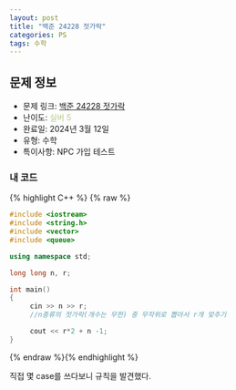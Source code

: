 ```yaml
---
layout: post
title: "백준 24228 젓가락"
categories: PS
tags: 수학
---
```


## 문제 정보
- 문제 링크: [백준 24228 젓가락](https://www.acmicpc.net/problem/24228)
- 난이도: <span style="color:#B5C78A">실버 5</span>
- 완료일: 2024년 3월 12일
- 유형: 수학
- 특이사항: NPC 가입 테스트

### 내 코드

{% highlight C++ %} {% raw %}
```C++
#include <iostream>
#include <string.h>
#include <vector>
#include <queue>

using namespace std;

long long n, r;

int main()
{  
	 cin >> n >> r;
	 //n종류의 젓가락(개수는 무한) 중 무작위로 뽑아서 r개 맞추기

	 cout << r*2 + n -1;
}
```
{% endraw %}{% endhighlight %}

직접 몇 case를 쓰다보니 규칙을 발견했다.
